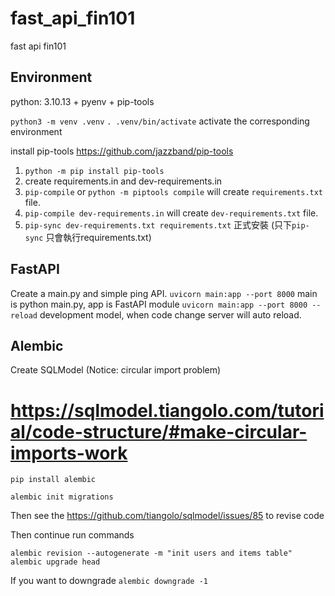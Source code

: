 # fast_api_fin101
fast api fin101

## Environment
python: 3.10.13 + pyenv + pip-tools

`python3 -m venv .venv`
`. .venv/bin/activate` activate the corresponding environment

install pip-tools
https://github.com/jazzband/pip-tools
1. `python -m pip install pip-tools`
2. create requirements.in and dev-requirements.in
3. `pip-compile` or `python -m piptools compile` will create `requirements.txt` file.
4. `pip-compile dev-requirements.in` will create `dev-requirements.txt` file.
5. `pip-sync dev-requirements.txt requirements.txt` 正式安裝 (只下`pip-sync` 只會執行requirements.txt)

## FastAPI
Create a main.py and simple ping API.
`uvicorn main:app --port 8000`  main is python main.py, app is FastAPI module
`uvicorn main:app --port 8000 --reload` development model, when code change server will auto reload.

## Alembic
Create SQLModel (Notice: circular import problem)
# https://sqlmodel.tiangolo.com/tutorial/code-structure/#make-circular-imports-work

```shell
pip install alembic

alembic init migrations
```
Then see the https://github.com/tiangolo/sqlmodel/issues/85 to revise code

Then continue run commands
```shell
alembic revision --autogenerate -m "init users and items table"
alembic upgrade head
```

If you want to downgrade
`alembic downgrade -1`

